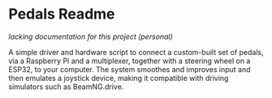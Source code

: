 # Pedals Readme
*lacking documentation for this project (personal)*

A simple driver and hardware script to connect a custom-built set of pedals, via a Raspberry Pi and a multiplexer, together with a steering wheel on a ESP32, to your computer. The system smoothes and improves input and then emulates a joystick device, making it compatible with driving simulators such as BeamNG.drive.
